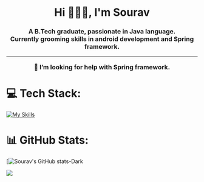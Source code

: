 <h1 align="center">Hi 🙋🏻‍♂️, I'm Sourav</h1>
<h3 align="center">A B.Tech graduate, passionate in Java language.<br>Currently grooming skills in android development and Spring framework.<hr>🤝 I’m looking for help with Spring framework.</h3>


# 💻 Tech Stack:
<!--</a> <a href="https://www.java.com" target="_blank" rel="noreferrer"> <img src="https://www.svgrepo.com/show/303388/java-4-logo.svg" alt="java" width="60" height="60"/>
<a href="https://spring.io/" target="_blank" rel="noreferrer"> <img src="https://www.svgrepo.com/show/354379/spring.svg" alt="spring" width="60" height="60"/> </a> 
  <a href="https://developer.android.com" target="_blank" rel="noreferrer"> <img src="https://www.svgrepo.com/show/353395/android.svg" alt="android" width="60" height="60"/> <a href="https://www.mysql.com/" target="_blank" rel="noreferrer"> <img src="https://www.svgrepo.com/show/303251/mysql-logo.svg" alt="mysql" width="60" height="60"/> </a>
  <a href="https://en.wikipedia.org/wiki/C_(programming_language)" target="_blank" rel="noreferrer"> <img src="https://www.svgrepo.com/show/353528/c.svg" alt="C" width="50" height="50"/>
  <a href="https://en.wikipedia.org/wiki/C_(programming_language)" target="_blank" rel="noreferrer"> <img src="https://www.svgrepo.com/show/353528/c.svg" alt="C" width="50" height="50"/>
-->
[![My Skills](https://skillicons.dev/icons?i=java,spring,androidstudio,mysql,js,html,css)](https://skillicons.dev)
  
# 📊 GitHub Stats:

<!--![](https://github-readme-stats.vercel.app/api?username=SouravSahoo08&theme=chartreuse-dark&hide_border=false&include_all_commits=true&count_private=true)
![](https://github-readme-streak-stats.herokuapp.com/?user=SouravSahoo08&theme=chartreuse-dark&hide_border=false)<br/> -->

[![Sourav's GitHub stats-Dark](https://github-readme-stats.vercel.app/api?username=SouravSahoo08&show_icons=true&theme=chartreuse-dark#gh-dark-mode-only)

![](https://github-readme-stats.vercel.app/api/top-langs/?username=SouravSahoo08&theme=chartreuse-dark&hide_border=false&include_all_commits=true&count_private=true&layout=compact)

<!--
previous readme file

<h1 align="center">Hi 🙋🏻‍♂️, I'm Sourav</h1>
<h3 align="center">A BTech student passionate in Java language. Currently grooming skills in android development and Spring framework.</h3>

<p align="center"> <a href="https://github.com/ryo-ma/github-profile-trophy"><img src="https://github-profile-trophy.vercel.app/?username=souravsahoo08" alt="souravsahoo08" /></a> </p>

- 🌱 I’m currently learning 
   * **Spring framework.**


<h3 align="left">Languages and Tools:</h3>
<p align="left">  </a> <a href="https://www.java.com" target="_blank" rel="noreferrer"> <img src="https://e7.pngegg.com/pngimages/785/145/png-clipart-java-development-kit-software-development-kit-computer-programming-computer-icons-programming-language-icon-text-logo-thumbnail.png" alt="java" width="40" height="40"/> <a href="https://developer.android.com" target="_blank" rel="noreferrer"> <img src="https://raw.githubusercontent.com/devicons/devicon/master/icons/android/android-original-wordmark.svg" alt="android" width="40" height="40"/> </a> <a href="https://www.mysql.com/" target="_blank" rel="noreferrer"> <img src="https://raw.githubusercontent.com/devicons/devicon/master/icons/mysql/mysql-original-wordmark.svg" alt="mysql" width="40" height="40"/> </a> <a href="https://spring.io/" target="_blank" rel="noreferrer"> <img src="https://www.vectorlogo.zone/logos/springio/springio-icon.svg" alt="spring" width="40" height="40"/> </a> </p>

<p>&nbsp;<img align="center" src="https://github-readme-stats.vercel.app/api?username=souravsahoo08&show_icons=true&locale=en" alt="souravsahoo08" /></p>
-->
